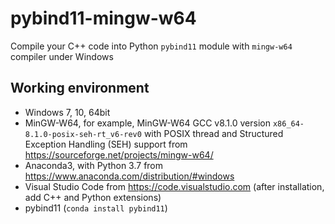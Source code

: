 # pybind11-mingw-w64

Compile your C++ code into Python `pybind11` module with `mingw-w64` compiler under Windows

## Working environment

- Windows 7, 10, 64bit
- MinGW-W64, for example, MinGW-W64 GCC v8.1.0 version `x86_64-8.1.0-posix-seh-rt_v6-rev0` with POSIX thread and Structured Exception Handling (SEH) support from <https://sourceforge.net/projects/mingw-w64/>
- Anaconda3, with Python 3.7 from <https://www.anaconda.com/distribution/#windows>
- Visual Studio Code from <https://code.visualstudio.com> (after installation, add C++ and Python extensions)
- pybind11 (`conda install pybind11`)



